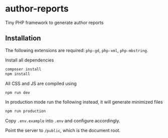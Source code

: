 # author-reports
Tiny PHP framework to generate author reports

## Installation
The following extensions are required: `php-gd`, `php-xml`, `php-mbstring`.

Install all dependencies
```sh
composer install
npm install
```

All CSS and JS are compiled using
```sh
npm run dev
```

In production mode run the following instead, it will generate minimized files
```sh
npm run production
```

Copy `.env.example` into `.env` and configure accordingly.

Point the server to `/public`, which is the document root.
